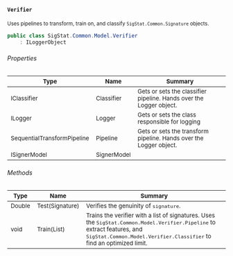 #### `Verifier`

<sub>Uses pipelines to transform, train on, and classify `SigStat.Common.Signature` objects.</sub>
```csharp
public class SigStat.Common.Model.Verifier
    : ILoggerObject

```

###### Properties

| <sub>Type</sub> | <sub>Name</sub> | <sub>Summary</sub> | 
| --- | --- | --- | 
| <sub>IClassifier</sub> | <sub>Classifier</sub> | <sub>Gets or sets the classifier pipeline. Hands over the Logger object.</sub> | 
| <sub>ILogger</sub> | <sub>Logger</sub> | <sub>Gets or sets the class responsible for logging</sub> | 
| <sub>SequentialTransformPipeline</sub> | <sub>Pipeline</sub> | <sub>Gets or sets the transform pipeline. Hands over the Logger object.</sub> | 
| <sub>ISignerModel</sub> | <sub>SignerModel</sub> | <sub></sub> | 


###### Methods

| <sub>Type</sub> | <sub>Name</sub> | <sub>Summary</sub> | 
| --- | --- | --- | 
| <sub>Double</sub> | <sub>Test(Signature)</sub> | <sub>Verifies the genuinity of `signature`.</sub> | 
| <sub>void</sub> | <sub>Train(List<Signature>)</sub> | <sub>Trains the verifier with a list of signatures. Uses the `SigStat.Common.Model.Verifier.Pipeline` to extract features,  and `SigStat.Common.Model.Verifier.Classifier` to find an optimized limit.</sub> | 



